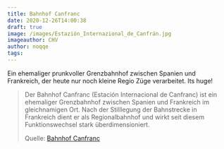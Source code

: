 ```yaml
---
title: Bahnhof Canfranc
date: 2020-12-26T14:00:38
draft: true
image: /images/Estazión_Internazional_de_Canfrán.jpg
imageauthor: CHV
author: noqqe
tags:
---
```


Ein ehemaliger prunkvoller Grenzbahnhof zwischen Spanien und Frankreich, der
heute nur noch kleine Regio Züge verarbeitet. Its huge!

> Der Bahnhof Canfranc (Estación Internacional de Canfranc) ist ein ehemaliger
> Grenzbahnhof zwischen Spanien und Frankreich im gleichnamigen Ort. Nach der
> Stilllegung der Bahnstrecke in Frankreich dient er als Regionalbahnhof und
> wirkt seit diesem Funktionswechsel stark überdimensioniert.
>
> Quelle: [Bahnhof Canfranc](https://de.wikipedia.org/wiki/Bahnhof_Canfranc)
